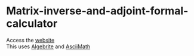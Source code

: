 # Matrix-inverse-and-adjoint-formal-calculator 
Access the [website](https://gabriel1961.github.io/Matrix-inverse-and-adjoint-formal-calculator/) \
This uses [Algebrite](http://algebrite.org/) and [AsciiMath](http://asciimath.org/)
